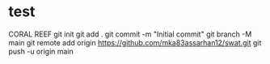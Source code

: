 # test
CORAL REEF
git init
git add .
git commit -m "Initial commit"
git branch -M main
git remote add origin https://github.com/mka83assarhan12/swat.git
git push -u origin main
